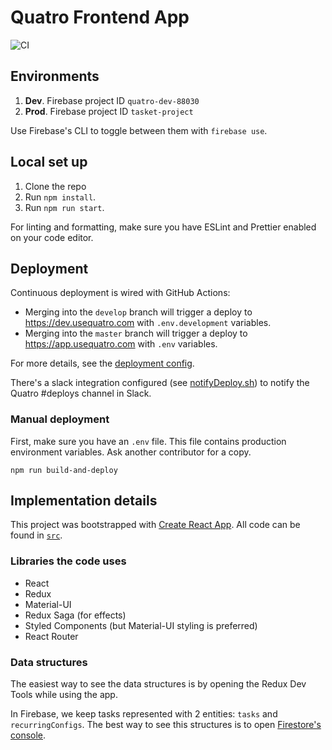 # Quatro Frontend App

![CI](https://github.com/guillermodlpa/quatro-frontend/workflows/CI/badge.svg)

## Environments

1. **Dev**. Firebase project ID `quatro-dev-88030`
2. **Prod**. Firebase project ID `tasket-project`

Use Firebase's CLI to toggle between them with `firebase use`.

## Local set up

1. Clone the repo
2. Run `npm install`.
3. Run `npm run start`.

For linting and formatting, make sure you have ESLint and Prettier enabled on your code editor.

## Deployment

Continuous deployment is wired with GitHub Actions:

- Merging into the `develop` branch will trigger a deploy to https://dev.usequatro.com with `.env.development` variables.
- Merging into the `master` branch will trigger a deploy to https://app.usequatro.com with `.env` variables.

For more details, see the [deployment config](.github/workflows/deploy_to_firebase_hosting.yml).

There's a slack integration configured (see [notifyDeploy.sh](./script/notifyDeploy.sh)) to notify the Quatro #deploys channel in Slack.

### Manual deployment

First, make sure you have an `.env` file. This file contains production environment variables. Ask another contributor for a copy.

```
npm run build-and-deploy
```

## Implementation details

This project was bootstrapped with [Create React App](https://github.com/facebookincubator/create-react-app). All code can be found in [`src`](./src).

### Libraries the code uses

- React
- Redux
- Material-UI
- Redux Saga (for effects)
- Styled Components (but Material-UI styling is preferred)
- React Router

### Data structures

The easiest way to see the data structures is by opening the Redux Dev Tools while using the app.

In Firebase, we keep tasks represented with 2 entities: `tasks` and `recurringConfigs`. The best way to see this structures is to open [Firestore's console](https://console.firebase.google.com/project/tasket-project/database).
